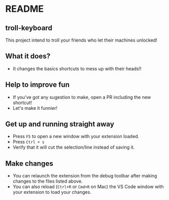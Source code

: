 # README
## troll-keyboard
This project intend to troll your friends who let their machines unlocked!

## What it does?
* It changes the basics shortcuts to mess up with their heads!!

## Help to improve fun
* If you've got any sugestion to make, open a PR including the new shortcut!
* Let's make it funnier!

## Get up and running straight away

* Press `F5` to open a new window with your extension loaded.
* Press `Ctrl + s`
* Verify that it will cut the selection/line instead of saving it.

## Make changes

* You can relaunch the extension from the debug toolbar after making changes to the files listed above.
* You can also reload (`Ctrl+R` or `Cmd+R` on Mac) the VS Code window with your extension to load your changes.
